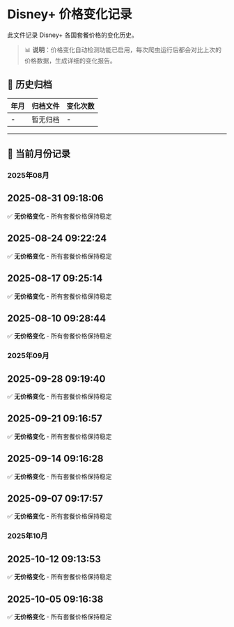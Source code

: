 # Disney+ 价格变化记录

此文件记录 Disney+ 各国套餐价格的变化历史。

> 📊 **说明**：价格变化自动检测功能已启用，每次爬虫运行后都会对比上次的价格数据，生成详细的变化报告。

## 📁 历史归档

| 年月 | 归档文件 | 变化次数 |
|------|----------|----------|
| - | 暂无归档 | - |

---

## 📅 当前月份记录

### 2025年08月

## 2025-08-31 09:18:06

✅ **无价格变化** - 所有套餐价格保持稳定



## 2025-08-24 09:22:24

✅ **无价格变化** - 所有套餐价格保持稳定



## 2025-08-17 09:25:14

✅ **无价格变化** - 所有套餐价格保持稳定



## 2025-08-10 09:28:44

✅ **无价格变化** - 所有套餐价格保持稳定




### 2025年09月

## 2025-09-28 09:19:40

✅ **无价格变化** - 所有套餐价格保持稳定



## 2025-09-21 09:16:57

✅ **无价格变化** - 所有套餐价格保持稳定



## 2025-09-14 09:16:28

✅ **无价格变化** - 所有套餐价格保持稳定



## 2025-09-07 09:17:57

✅ **无价格变化** - 所有套餐价格保持稳定


### 2025年10月

## 2025-10-12 09:13:53

✅ **无价格变化** - 所有套餐价格保持稳定



## 2025-10-05 09:16:38

✅ **无价格变化** - 所有套餐价格保持稳定

